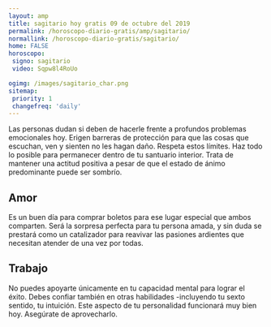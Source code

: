 ```yaml
---
layout: amp
title: sagitario hoy gratis 09 de octubre del 2019 
permalink: /horoscopo-diario-gratis/amp/sagitario/
normallink: /horoscopo-diario-gratis/sagitario/
home: FALSE
horoscopo:
 signo: sagitario
 video: Sqpw8l4RoUo

ogimg: /images/sagitario_char.png
sitemap:
 priority: 1
 changefreq: 'daily'
---
```



Las personas dudan si deben de hacerle frente a profundos problemas emocionales hoy. Erigen barreras de protección para que las cosas que escuchan, ven y sienten no les hagan daño. Respeta estos límites. Haz todo lo posible para permanecer dentro de tu santuario interior. Trata de mantener una actitud positiva a pesar de que el estado de ánimo predominante puede ser sombrío.

## Amor

Es un buen día para comprar boletos para ese lugar especial que ambos comparten. Será la sorpresa perfecta para tu persona amada, y sin duda se prestará como un catalizador para reavivar las pasiones ardientes que necesitan atender de una vez por todas.

## Trabajo

No puedes apoyarte únicamente en tu capacidad mental para lograr el éxito. Debes confiar también en otras habilidades -incluyendo tu sexto sentido, tu intuición. Este aspecto de tu personalidad funcionará muy bien hoy. Asegúrate de aprovecharlo.